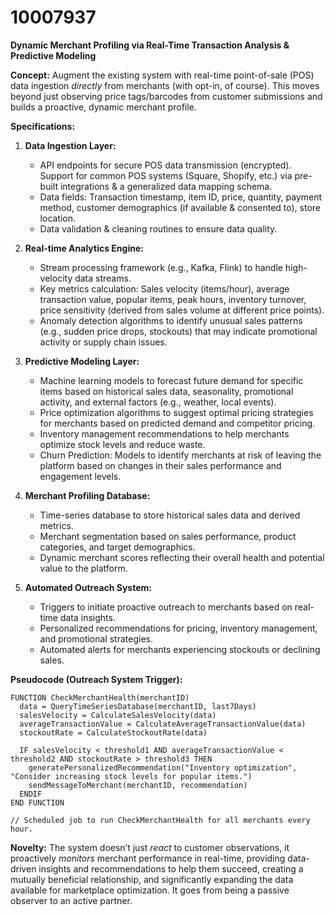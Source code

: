 # 10007937

**Dynamic Merchant Profiling via Real-Time Transaction Analysis & Predictive Modeling**

**Concept:** Augment the existing system with real-time point-of-sale (POS) data ingestion *directly* from merchants (with opt-in, of course). This moves beyond just observing price tags/barcodes from customer submissions and builds a proactive, dynamic merchant profile.

**Specifications:**

1.  **Data Ingestion Layer:**
    *   API endpoints for secure POS data transmission (encrypted). Support for common POS systems (Square, Shopify, etc.) via pre-built integrations & a generalized data mapping schema.
    *   Data fields: Transaction timestamp, item ID, price, quantity, payment method, customer demographics (if available & consented to), store location.
    *   Data validation & cleaning routines to ensure data quality.

2.  **Real-time Analytics Engine:**
    *   Stream processing framework (e.g., Kafka, Flink) to handle high-velocity data streams.
    *   Key metrics calculation: Sales velocity (items/hour), average transaction value, popular items, peak hours, inventory turnover, price sensitivity (derived from sales volume at different price points).
    *   Anomaly detection algorithms to identify unusual sales patterns (e.g., sudden price drops, stockouts) that may indicate promotional activity or supply chain issues.

3.  **Predictive Modeling Layer:**
    *   Machine learning models to forecast future demand for specific items based on historical sales data, seasonality, promotional activity, and external factors (e.g., weather, local events).
    *   Price optimization algorithms to suggest optimal pricing strategies for merchants based on predicted demand and competitor pricing.
    *   Inventory management recommendations to help merchants optimize stock levels and reduce waste.
    *   Churn Prediction: Models to identify merchants at risk of leaving the platform based on changes in their sales performance and engagement levels.

4.  **Merchant Profiling Database:**
    *   Time-series database to store historical sales data and derived metrics.
    *   Merchant segmentation based on sales performance, product categories, and target demographics.
    *   Dynamic merchant scores reflecting their overall health and potential value to the platform.

5. **Automated Outreach System:**
    *   Triggers to initiate proactive outreach to merchants based on real-time data insights.
    *   Personalized recommendations for pricing, inventory management, and promotional strategies.
    *   Automated alerts for merchants experiencing stockouts or declining sales.

**Pseudocode (Outreach System Trigger):**

```
FUNCTION CheckMerchantHealth(merchantID)
  data = QueryTimeSeriesDatabase(merchantID, last7Days)
  salesVelocity = CalculateSalesVelocity(data)
  averageTransactionValue = CalculateAverageTransactionValue(data)
  stockoutRate = CalculateStockoutRate(data)

  IF salesVelocity < threshold1 AND averageTransactionValue < threshold2 AND stockoutRate > threshold3 THEN
    generatePersonalizedRecommendation("Inventory optimization", "Consider increasing stock levels for popular items.")
    sendMessageToMerchant(merchantID, recommendation)
  ENDIF
END FUNCTION

// Scheduled job to run CheckMerchantHealth for all merchants every hour.
```

**Novelty:** The system doesn’t just *react* to customer observations, it proactively *monitors* merchant performance in real-time, providing data-driven insights and recommendations to help them succeed, creating a mutually beneficial relationship, and significantly expanding the data available for marketplace optimization. It goes from being a passive observer to an active partner.